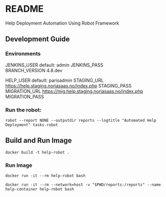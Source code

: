 # README

Help Deployment Automation Using Robot Framework

## Development Guide

### Environments
JENKINS_USER    default: admin
JENKINS_PASS    
BRANCH_VERSION  4.8.dev

HELP_USER   default: parisadmin
STAGING_URL     https://help.staging.noriasaas.no/index.php
STAGING_PASS
MIGRATION_URL       https://mig.help.staging.noriasaas.no/index.php
MIGRATION_PASS      

### Run the robot:

```
robot --report NONE --outputdir reports --logtitle "Automated Help Deployment" tasks.robot
```

## Build and Run Image
```
docker build -t help-robot .
```

### Run Image

```
docker run -it --rm help-robot bash
```


```
docker run -it --rm --network=host -v "$PWD/reports:/reports" --name help-container help-robot bash
```